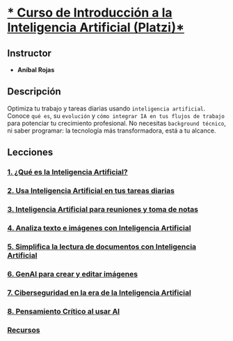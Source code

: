 # [* Curso de Introducción a la Inteligencia Artificial (**Platzi**)*](https://platzi.com/home/clases/11157-introduccion-ai/72279-que-es-la-ai/)

## Instructor

* **Aníbal Rojas**

## Descripción

Optimiza tu trabajo y tareas diarias usando `inteligencia artificial`. Conoce `qué es`, su `evolución` y `cómo integrar IA en tus flujos de trabajo` para potenciar tu crecimiento profesional. No necesitas `background técnico`, ni saber programar: la tecnología más transformadora, está a tu alcance.

## Lecciones

### [1. ¿Qué es la Inteligencia Artificial?](./lecciones/leccion1.md)

### [2. Usa Inteligencia Artificial en tus tareas diarias](./lecciones/leccion2.md)

### [3. Inteligencia Artificial para reuniones y toma de notas](./lecciones/leccion3.md)

### [4. Analiza texto e imágenes con Inteligencia Artificial](./lecciones/leccion4.md)

### [5. Simplifica la lectura de documentos con Inteligencia Artificial](./lecciones/leccion5.md)

### [6. GenAI para crear y editar imágenes](./lecciones/leccion6.md)

### [7. Ciberseguridad en la era de la Inteligencia Artificial](./lecciones/leccion7.md)

### [8. Pensamiento Crítico al usar AI](.)

### [Recursos](.)
